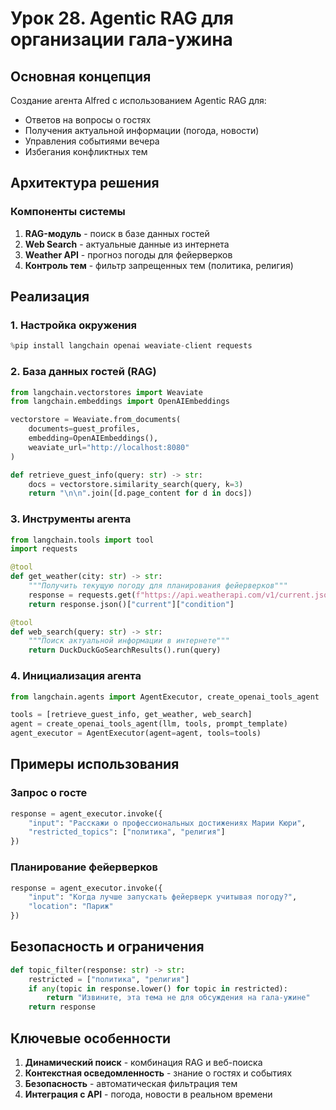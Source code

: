 # Урок 28. Agentic RAG для организации гала-ужина

## Основная концепция

Создание агента Alfred с использованием Agentic RAG для:

- Ответов на вопросы о гостях
- Получения актуальной информации (погода, новости)
- Управления событиями вечера
- Избегания конфликтных тем

## Архитектура решения

### Компоненты системы

1. **RAG-модуль** - поиск в базе данных гостей
2. **Web Search** - актуальные данные из интернета
3. **Weather API** - прогноз погоды для фейерверков
4. **Контроль тем** - фильтр запрещенных тем (политика, религия)

## Реализация

### 1. Настройка окружения

```python
%pip install langchain openai weaviate-client requests
```

### 2. База данных гостей (RAG)

```python
from langchain.vectorstores import Weaviate
from langchain.embeddings import OpenAIEmbeddings

vectorstore = Weaviate.from_documents(
    documents=guest_profiles,
    embedding=OpenAIEmbeddings(),
    weaviate_url="http://localhost:8080"
)

def retrieve_guest_info(query: str) -> str:
    docs = vectorstore.similarity_search(query, k=3)
    return "\n\n".join([d.page_content for d in docs])
```

### 3. Инструменты агента

```python
from langchain.tools import tool
import requests

@tool
def get_weather(city: str) -> str:
    """Получить текущую погоду для планирования фейерверков"""
    response = requests.get(f"https://api.weatherapi.com/v1/current.json?key=API_KEY&q={city}")
    return response.json()["current"]["condition"]

@tool
def web_search(query: str) -> str:
    """Поиск актуальной информации в интернете"""
    return DuckDuckGoSearchResults().run(query)
```

### 4. Инициализация агента

```python
from langchain.agents import AgentExecutor, create_openai_tools_agent

tools = [retrieve_guest_info, get_weather, web_search]
agent = create_openai_tools_agent(llm, tools, prompt_template)
agent_executor = AgentExecutor(agent=agent, tools=tools)
```

## Примеры использования

### Запрос о госте

```python
response = agent_executor.invoke({
    "input": "Расскажи о профессиональных достижениях Марии Кюри",
    "restricted_topics": ["политика", "религия"]
})
```

### Планирование фейерверков

```python
response = agent_executor.invoke({
    "input": "Когда лучше запускать фейерверк учитывая погоду?",
    "location": "Париж"
})
```

## Безопасность и ограничения

```python
def topic_filter(response: str) -> str:
    restricted = ["политика", "религия"]
    if any(topic in response.lower() for topic in restricted):
        return "Извините, эта тема не для обсуждения на гала-ужине"
    return response
```

## Ключевые особенности

1. **Динамический поиск** - комбинация RAG и веб-поиска
2. **Контекстная осведомленность** - знание о гостях и событиях
3. **Безопасность** - автоматическая фильтрация тем
4. **Интеграция с API** - погода, новости в реальном времени
